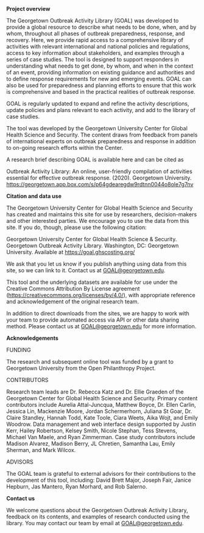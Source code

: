 **Project overview**

The Georgetown Outbreak Activity Library (GOAL) was developed to provide a global resource to describe what needs to be done, when, and by whom, throughout all phases of outbreak preparedness, response, and recovery. Here, we provide rapid access to a comprehensive library of activities with relevant international and national policies and regulations, access to key information about stakeholders, and examples through a series of case studies. The tool is designed to support responders in understanding what needs to get done, by whom, and when in the context of an event, providing information on existing guidance and authorities and to define response requirements for new and emerging events. GOAL can also be used for preparedness and planning efforts to ensure that this work is comprehensive and based in the practical realities of outbreak response.

GOAL is regularly updated to expand and refine the activity descriptions, update policies and plans relevant to each activity, and add to the library of case studies.

The tool was developed by the Georgetown University Center for Global Health Science and Security. The content draws from feedback from panels of international experts on outbreak preparedness and response in addition to on-going research efforts within the Center. 

A research brief describing GOAL is available here and can be cited as

Outbreak Activity Library: An online, user-friendly compilation of activities essential for effective outbreak response. (2020). Georgetown University. https://georgetown.app.box.com/s/p64gdearegdw9rdtnn0044o8ole7g7nv

**Citation and data use**

The Georgetown University Center for Global Health Science and Security has created and maintains this site for use by researchers, decision-makers and other interested parties. We encourage you to use the data from this site. If you do, though, please use the following citation:

Georgetown University Center for Global Health Science & Security. Georgetown Outbreak Activity Library. Washington, DC: Georgetown University. Available at https://goal.ghscosting.org/

We ask that you let us know if you publish anything using data from this site, so we can link to it. Contact us at GOAL@georgetown.edu.

This tool and the underlying datasets are available for use under the Creative Commons Attribution By License agreement (https://creativecommons.org/licenses/by/4.0/), with appropriate reference and acknowledgement of the original research team.

In addition to direct downloads from the sites, we are happy to work with your team to provide automated access via API or other data sharing method. Please contact us at GOAL@georgetown.edu for more information.

**Acknowledgements**

FUNDING

The research and subsequent online tool was funded by a grant to Georgetown University from the Open Philanthropy Project.

CONTRIBUTORS

Research team leads are Dr. Rebecca Katz and Dr. Ellie Graeden of the Georgetown Center for Global Health Science and Security. Primary content contributors include Aurelia Attal-Juncqua, Matthew Boyce, Dr. Ellen Carlin, Jessica Lin, Mackenzie Moore, Jordan Schermerhorn, Juliana St Goar, Dr. Claire Standley, Hannah Todd, Kate Toole, Ciara Weets, Aika Wojt, and Emily Woodrow. Data management and web interface design supported by Justin Kerr, Hailey Robertson, Kelsey Smith, Nicole Stephan, Tess Stevens, Michael Van Maele, and Ryan Zimmerman. Case study contributors include Madison Alvarez, Madison Berry, JL Chretien, Samantha Lau, Emily Sherman, and Mark Wilcox.

ADVISORS

The GOAL team is grateful to external advisors for their contributions to the development of this tool, including: David Brett Major, Joseph Fair, Janice Hepburn, Jas Mantero, Ryan Morhard, and Rob Salerno.

**Contact us**

We welcome questions about the Georgetown Outbreak Activity Library, feedback on its contents, and examples of research conducted using the library. You may contact our team by email at GOAL@georgetown.edu.
